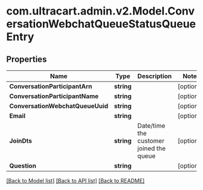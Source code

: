 
# com.ultracart.admin.v2.Model.ConversationWebchatQueueStatusQueueEntry

## Properties

Name | Type | Description | Notes
------------ | ------------- | ------------- | -------------
**ConversationParticipantArn** | **string** |  | [optional] 
**ConversationParticipantName** | **string** |  | [optional] 
**ConversationWebchatQueueUuid** | **string** |  | [optional] 
**Email** | **string** |  | [optional] 
**JoinDts** | **string** | Date/time the customer joined the queue | [optional] 
**Question** | **string** |  | [optional] 

[[Back to Model list]](../README.md#documentation-for-models)
[[Back to API list]](../README.md#documentation-for-api-endpoints)
[[Back to README]](../README.md)

